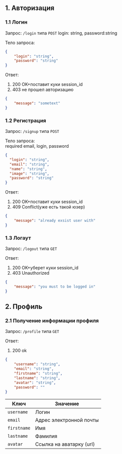 ## 1. Авторизация
### 1.1 Логин

Запрос: `/login` типа `POST`
login: string, password:string

Тело запроса:
```json
{
    "login": "string",
    "password": "string"
}
```
Ответ:  
1. 200 OK+поставит куки session_id
2. 403 не прошел авторизацию
```json
{
    "message": "sometext"
}
```

### 1.2 Регистрация

Запрос: `/signup` типа `POST`

Тело запроса:  
required email, login, password
```json
{
  "login": "string",
  "email": "string",
  "name": "string",
  "image": "string",
  "password": "string"
}
```
Ответ:  
1. 200 OK+поставит куки session_id
2. 409 Conflict(уже есть такой юзер)
```json
{
    "message": "already exsist user with"
}
```

### 1.3 Логаут

Запрос: `/logout` типа `GET`

Ответ:  
1. 200 OK+уберет куки session_id
2. 403 Unauthorized
```json
{
    "message": "you must to be logged in"
}
```

## 2. Профиль
### 2.1 Получение информации профиля

Запрос: `/profile` типа `GET`

Ответ:
1. 200 ok
```json
{
    "username": "string",
    "email": "string",
    "firstname": "string",
    "lastname": "string",
    "avatar": "string",
    "password": ""
}
```
| Ключ          | Значение                 |
| ------------- | ------------------------ |
| `username`    | Логин                    |
| `email`       | Адрес электронной почты  |
| `firstname`   | Имя                      |
| `lastname`    | Фамилия                  |
| `avatar`      | Ссылка на аватарку (url) |
